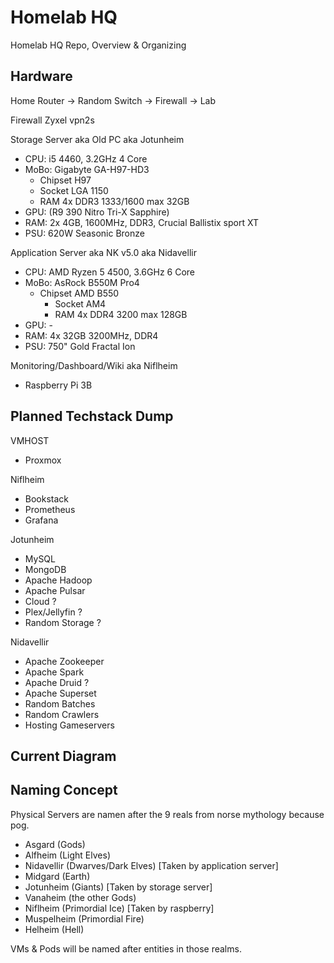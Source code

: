 # Homelab HQ
Homelab HQ Repo, Overview & Organizing

## Hardware

Home Router -> Random Switch -> Firewall -> Lab

Firewall
Zyxel vpn2s

Storage Server aka Old PC aka Jotunheim
* CPU: i5 4460, 3.2GHz 4 Core
* MoBo: Gigabyte GA-H97-HD3
	* Chipset H97
	* Socket LGA 1150
	* RAM 4x DDR3 1333/1600 max 32GB
* GPU: (R9 390 Nitro Tri-X Sapphire)
* RAM: 2x 4GB, 1600MHz, DDR3, Crucial Ballistix sport XT
* PSU: 620W Seasonic Bronze

Application Server aka NK v5.0 aka Nidavellir
* CPU: AMD Ryzen 5 4500, 3.6GHz 6 Core
* MoBo: AsRock B550M Pro4
  * Chipset AMD B550
	* Socket AM4
	* RAM 4x DDR4 3200 max 128GB
* GPU: -
* RAM: 4x 32GB 3200MHz, DDR4
* PSU: 750" Gold Fractal Ion

Monitoring/Dashboard/Wiki aka Niflheim
* Raspberry Pi 3B

## Planned Techstack Dump
VMHOST
* Proxmox

Niflheim
* Bookstack
* Prometheus
* Grafana

Jotunheim
* MySQL
* MongoDB
* Apache Hadoop
* Apache Pulsar
* Cloud ?
* Plex/Jellyfin ?
* Random Storage ?

Nidavellir
* Apache Zookeeper
* Apache Spark
* Apache Druid ?
* Apache Superset
* Random Batches
* Random Crawlers
* Hosting Gameservers

## Current Diagram

## Naming Concept
Physical Servers are namen after the 9 reals from norse mythology because pog.

* Asgard (Gods)
* Alfheim (Light Elves)
* Nidavellir (Dwarves/Dark Elves) [Taken by application server]
* Midgard (Earth)
* Jotunheim (Giants) [Taken by storage server]
* Vanaheim (the other Gods)
* Niflheim (Primordial Ice) [Taken by raspberry]
* Muspelheim (Primordial Fire)
* Helheim (Hell)


VMs & Pods will be named after entities in those realms.
